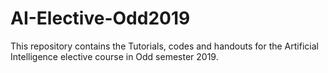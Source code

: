 # AI-Elective-Odd2019
This repository contains the Tutorials, codes and handouts for the Artificial Intelligence elective course in Odd semester 2019.
